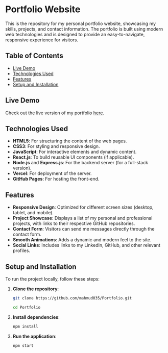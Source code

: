 # Portfolio Website

This is the repository for my personal portfolio website, showcasing my skills, projects, and contact information. The portfolio is built using modern web technologies and is designed to provide an easy-to-navigate, responsive experience for visitors.

## Table of Contents

- [Live Demo](#live-demo)
- [Technologies Used](#technologies-used)
- [Features](#features)
- [Setup and Installation](#setup-and-installation)

## Live Demo

Check out the live version of my portfolio [here](https://portfolio-3a628.web.app/).

## Technologies Used

- **HTML5**: For structuring the content of the web pages.
- **CSS3**: For styling and responsive design.
- **JavaScript**: For interactive elements and dynamic content.
- **React.js**: To build reusable UI components (if applicable).
- **Node.js** and **Express.js**: For the backend server (for a full-stack version).
- **Vercel**: For deployment of the server.
- **GitHub Pages**: For hosting the front-end.

## Features

- **Responsive Design**: Optimized for different screen sizes (desktop, tablet, and mobile).
- **Project Showcase**: Displays a list of my personal and professional projects, with links to their respective GitHub repositories.
- **Contact Form**: Visitors can send me messages directly through the contact form.
- **Smooth Animations**: Adds a dynamic and modern feel to the site.
- **Social Links**: Includes links to my LinkedIn, GitHub, and other relevant profiles.

## Setup and Installation

To run the project locally, follow these steps:

1. **Clone the repository**:

   ```bash
   git clone https://github.com/mahmud035/Portfolio.git

   cd Portfolio
   ```

2. **Install dependencies**:

   ```bash
   npm install
   ```

3. **Run the application**:
   ```bash
   npm start
   ```
